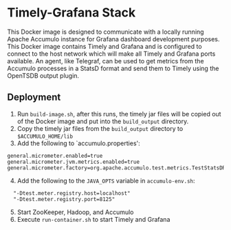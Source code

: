<!--

    Licensed to the Apache Software Foundation (ASF) under one
    or more contributor license agreements.  See the NOTICE file
    distributed with this work for additional information
    regarding copyright ownership.  The ASF licenses this file
    to you under the Apache License, Version 2.0 (the
    "License"); you may not use this file except in compliance
    with the License.  You may obtain a copy of the License at

      https://www.apache.org/licenses/LICENSE-2.0

    Unless required by applicable law or agreed to in writing,
    software distributed under the License is distributed on an
    "AS IS" BASIS, WITHOUT WARRANTIES OR CONDITIONS OF ANY
    KIND, either express or implied.  See the License for the
    specific language governing permissions and limitations
    under the License.

-->

# Timely-Grafana Stack

This Docker image is designed to communicate with a locally running Apache Accumulo
instance for Grafana dashboard development purposes. This Docker image contains
Timely and Grafana and is configured to connect to the host network which will make
all Timely and Grafana ports available. An agent, like Telegraf, can be used to
get metrics from the Accumulo processes in a StatsD format and send them to Timely
using the OpenTSDB output plugin.

## Deployment

1. Run `build-image.sh`, after this runs, the timely jar files will be copied out
   of the Docker image and put into the `build_output` directory.
2. Copy the timely jar files from the `build_output` directory to `$ACCUMULO_HOME/lib`
3. Add the following to `accumulo.properties':
```
general.micrometer.enabled=true
general.micrometer.jvm.metrics.enabled=true
general.micrometer.factory=org.apache.accumulo.test.metrics.TestStatsDRegistryFactory
```
4. Add the following to the `JAVA_OPTS` variable in `accumulo-env.sh`:
```
  "-Dtest.meter.registry.host=localhost"
  "-Dtest.meter.registry.port=8125"
```
5. Start ZooKeeper, Hadoop, and Accumulo
6. Execute `run-container.sh` to start Timely and Grafana

